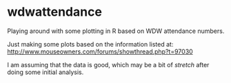 wdwattendance
=============

Playing around with some plotting in R based on WDW attendance numbers.

Just making some plots based on the information listed at: http://www.mouseowners.com/forums/showthread.php?t=97030

I am assuming that the data is good, which may be a bit of *stretch* after doing some initial analysis.
